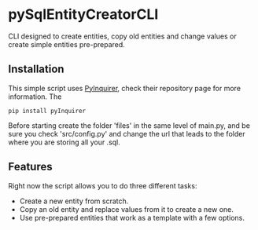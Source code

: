 # pySqlEntityCreatorCLI
CLI designed to create entities, copy old entities and change values or create simple entities pre-prepared.

## Installation
This simple script uses [PyInquirer](https://github.com/CITGuru/PyInquirer), check their repository page for more information. The

```
pip install pyInquirer
```

Before starting create the folder 'files' in the same level of main.py, and be sure you check 'src/config.py' and change the url that leads to the folder where you are storing all your .sql.

## Features

Right now the script allows you to do three different tasks:
* Create a new entity from scratch.
* Copy an old entity and replace values from it to create a new one.
* Use pre-prepared entities that work as a template with a few options.